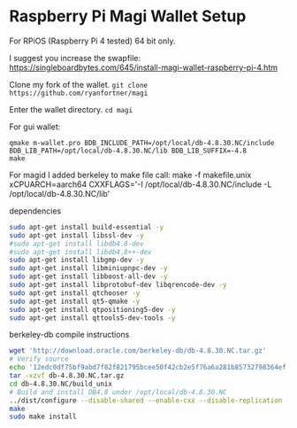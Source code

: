 # Raspberry Pi Magi Wallet Setup
For RPiOS (Raspberry Pi 4 tested) 64 bit only.

I suggest you increase the swapfile: https://singleboardbytes.com/645/install-magi-wallet-raspberry-pi-4.htm

Clone my fork of the wallet. `git clone https://github.com/ryanfortner/magi`

Enter the wallet directory. `cd magi`

For gui wallet:
```
qmake m-wallet.pro BDB_INCLUDE_PATH=/opt/local/db-4.8.30.NC/include BDB_LIB_PATH=/opt/local/db-4.8.30.NC/lib BDB_LIB_SUFFIX=-4.8
make
```

For magid I added berkeley to make file call:
make -f makefile.unix xCPUARCH=aarch64 CXXFLAGS='-I /opt/local/db-4.8.30.NC/include -L /opt/local/db-4.8.30.NC/lib'

dependencies
```bash
sudo apt-get install build-essential -y
sudo apt-get install libssl-dev -y
#sudo apt-get install libdb4.8-dev
#sudo apt-get install libdb4.8++-dev
sudo apt-get install libgmp-dev -y
sudo apt-get install libminiupnpc-dev -y
sudo apt-get install libboost-all-dev -y
sudo apt-get install libprotobuf-dev libqrencode-dev -y
sudo apt-get install qtchooser -y
sudo apt-get install qt5-qmake -y
sudo apt-get install qtpositioning5-dev -y
sudo apt-get install qttools5-dev-tools -y
```

berkeley-db compile instructions
```bash
wget 'http://download.oracle.com/berkeley-db/db-4.8.30.NC.tar.gz'
# Verify source
echo '12edc0df75bf9abd7f82f821795bcee50f42cb2e5f76a6a281b85732798364ef db-4.8.30.NC.tar.gz' | sha256sum -c
tar -xzvf db-4.8.30.NC.tar.gz
cd db-4.8.30.NC/build_unix
# Build and install DB4.8 under /opt/local/db-4.8.30.NC
../dist/configure --disable-shared --enable-cxx --disable-replication --with-pic --prefix=/opt/local/db-4.8.30.NC --build=aarch64-unknown-linux-gnu
make
sudo make install
```
